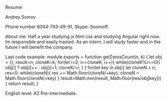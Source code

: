 Resume

Andrey Somov

Phone number 8044-793-49-91, Skype: Soomoff.

About me: Half a year studying js html css and studying Angular right now. Im responsible and easily trained. 
As an intern, I will study faster and in the future I will benefit the company.

Last code example:
module.exports = function getZerosCount(n, k) {
  let obj = {}, result=n, cloneK=k;
  for(let i=2; i<=cloneK; i++){
    while(cloneK%i==0){
      obj[i] ? obj[i]++ : obj[i]=1;
      cloneK/=i;
    }
  }
  for(let key in obj){
    let cloneN = n, res=0;
    while(cloneN){
      res += Math.floor(cloneN/+key);
      cloneN = Math.floor(cloneN/+key) 
    }
    result=Math.min(result, Math.floor(res/obj[key]))
  }
  return result;
}

English level: A2 Pre-Intermediate.